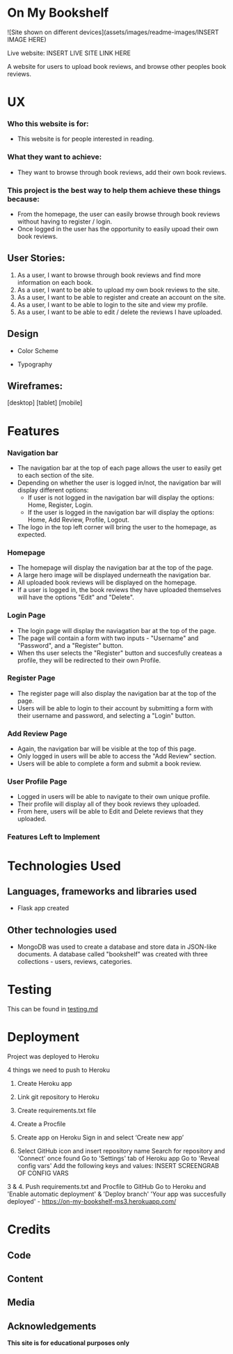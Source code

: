 # On My Bookshelf
![Site shown on different devices](assets/images/readme-images/INSERT IMAGE HERE)

Live website: INSERT LIVE SITE LINK HERE

A website for users to upload book reviews, and browse other peoples book reviews.
 
# UX
 
### Who this website is for:
* This website is for people interested in reading.

### What they want to achieve:
* They want to browse through book reviews, add their own book reviews.

### This project is the best way to help them achieve these things because:
* From the homepage, the user can easily browse through book reviews without having to register / login.
* Once logged in the user has the opportunity to easily upoad their own book reviews.

## User Stories:
1. As a user, I want to browse through book reviews and find more information on each book.
2. As a user, I want to be able to upload my own book reviews to the site.
3. As a user, I want to be able to register and create an account on the site.
4. As a user, I want to be able to login to the site and view my profile.
5. As a user, I want to be able to edit / delete the reviews I have uploaded. 

## Design 
- Color Scheme 

- Typography 
    

## Wireframes:
[desktop]
[tablet]
[mobile]

# Features
### Navigation bar
- The navigation bar at the top of each page allows the user to easily get to each section of the site.
- Depending on whether the user is logged in/not, the navigation bar will display different options:
    * If user is not logged in the navigation bar will display the options: Home, Register, Login.
    * If the user is logged in the navigation bar will display the options: Home, Add Review, Profile, Logout.
- The logo in the top left corner will bring the user to the homepage, as expected.

### Homepage
- The homepage will display the navigation bar at the top of the page.
- A large hero image will be displayed underneath the navigation bar.
- All uploaded book reviews will be displayed on the homepage.
- If a user is logged in, the book reviews they have uploaded themselves will have the options "Edit" and "Delete".

### Login Page
- The login page will display the naviagation bar at the top of the page.
- The page will contain a form with two inputs - "Username" and "Password", and a "Register" button.
- When ths user selects the "Register" button and succesfully createas a profile, they will be redirected to their own Profile.

### Register Page
- The register page will also display the navigation bar at the top of the page.
- Users will be able to login to their account by submitting a form with their username and password, and selecting a "Login" button.

### Add Review Page
- Again, the navigation bar will be visible at the top of this page.
- Only logged in users will be able to access the "Add Review" section.
- Users will be able to complete a form and submit a book review.

### User Profile Page
- Logged in users will be able to navigate to their own unique profile.
- Their profile will display all of they book reviews they uploaded.
- From here, users will be able to Edit and Delete reviews that they uploaded.

### Features Left to Implement


# Technologies Used
## Languages, frameworks and libraries used
- Flask app created

## Other technologies used
- MongoDB was used to create a database and store data in JSON-like documents. A database called "bookshelf" was created with three
collections - users, reviews, categories.

# Testing
This can be found in [testing.md](testing.md)


# Deployment
Project was deployed to Heroku 

4 things we need to push to Heroku
1.	Create Heroku app
2.	Link git repository to Heroku
3.	Create requirements.txt file
4.	Create a Procfile

1.	Create app on Heroku 
Sign in and select ‘Create new app’

2. Select GitHub icon and insert repository name
Search for repository and 'Connect' once found
Go to 'Settings' tab of Heroku app
Go to 'Reveal config vars'
Add the following keys and values: INSERT SCREENGRAB OF CONFIG VARS

3 & 4. Push requirements.txt and Procfile to GitHub
Go to Heroku and 'Enable automatic deployment' & 'Deploy branch'
'Your app was succesfully deployed' - https://on-my-bookshelf-ms3.herokuapp.com/



# Credits

## Code

## Content

## Media

## Acknowledgements


**This site is for educational purposes only** 
